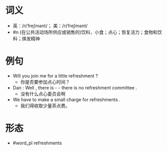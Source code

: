 # 词义
- 英：/rɪˈfreʃmənt/； 美：/rɪˈfreʃmənt/
- #n (在公共活动场所供应或销售的)饮料，小食；点心；恢复活力；食物和饮料；焕发精神
# 例句
- Will you join me for a little refreshment ?
	- 你是否要参加点心时间？
- Dan : Well , there is - - there is no refreshment committee .
	- 没有什么点心委员会啊
- We have to make a small charge for refreshments .
	- 我们得收取少量茶点费。
# 形态
- #word_pl refreshments
